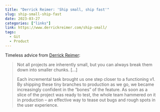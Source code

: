 ```yaml
---
title: "Derrick Reimer: 'Ship small, ship fast'"
slug: ship-small-ship-fast
date: 2023-03-27
categories: ["links"]
link: https://www.derrickreimer.com/ship-small/
tags:
  - Git
  - Product
---
```


Timeless advice from [Derrick Reimer](https://www.derrickreimer.com/):

> Not all projects are inherently small, but you can always break them down into smaller chunks. […]
>
> Each incremental task brought us one step closer to a functioning v1. By shipping these tiny branches to production as we go, we became increasingly confident in the “bones” of the feature. As soon as a slice of the project was ready to test, the whole team hammered on it in production – an effective way to tease out bugs and rough spots in the user experience.
